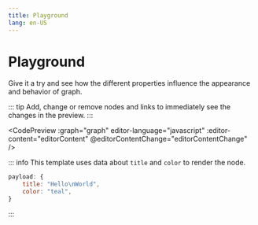 ```yaml
---
title: Playground
lang: en-US
---
```


# Playground

Give it a try and see how the different properties influence the appearance and behavior of graph.

::: tip
Add, change or remove nodes and links to immediately see the changes in the preview.
:::

<CodePreview :graph="graph" editor-language="javascript" :editor-content="editorContent" @editorContentChange="editorContentChange" />

::: info
This template uses data about `title` and `color` to render the node.

```js
payload: {
	title: "Hello\nWorld",
	color: "teal",
}
```

:::

<script setup>
import { ref, onMounted } from "vue";
import CodePreview from "../../.vitepress/components/CodePreview.vue";
let graph = ref({
	nodes: [],
	links: [],
	hasUpdate: false,
});

let editorContent = [
	'let graph = {',
	'	nodes: [',
	'		{',
	'			id: "node1",',
	'			shape: {',
	'				type: "hexagon",',
	'				scale: 1,',
	'			},',
	'				x: -150,',
	'				y: 30,',
	'			anchor: {',
	'				type: "soft",',
	'				x: -150,',
	'				y: 30,',
	'			},',
	'			payload: {',
	'				title: "Hello\\nWorld",',
	'				color: "teal",',
	'			},',
	'		},',
	'		{',
	'			id: "node2",',
	'			shape: {',
	'				type: "hexagon",',
	'				scale: 1,',
	'			},',
	'			x: 150,',
	'			y: -30,',
	'			payload: {',
	'				title: "",',
	'				color: "#9575cd",',
	'			},',
	'		},',
	'	],',
	'	links: [',
	'		{',
	'			source: "node1",',
	'			target: "node2",',
	'			type: "solid",',
	'			directed: true,',
	'			label: "",',
	'			strength: "weak",',
	'		},',
	'	],',
	'}',
].join("\n");

function editorContentChange(value) {
	const g = parseGraph(value);
	newGraph = g;
	lastChange = Date.now();
	changes = true;
}

function parseGraph(code) {
	var constructorCode = code + "\ngraph;";
	const value = eval(constructorCode);
	return value;
}

let changes = false;
let lastChange = Date.now();
let newGraph = { nodes: [], links: [] };
function updateGraph(g) {
	graph.value.nodes = g.nodes;
	graph.value.links = g.links;
	graph.value.hasUpdate = true;
}

onMounted(() => {
	const g = parseGraph(editorContent);
	updateGraph(g);
	setInterval(() => {
		if (changes && Date.now() - lastChange > 1000) {
			updateGraph(newGraph);
			changes = false;
		}
	}, 100);
})
</script>
